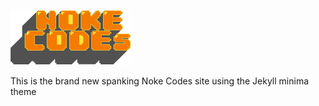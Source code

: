 ![Noke Codes Logo](images/nokecodesfinal_200_cropped.png)

This is the brand new spanking Noke Codes site using the Jekyll minima theme
